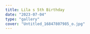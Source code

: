 ```yaml
---
title: Lila s 5th Birthday
date: "2023-07-04"
type: "gallery"
cover: "Untitled_16847807985_o.jpg"
---
```

